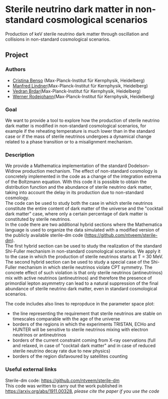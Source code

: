 # Sterile neutrino dark matter in non-standard cosmological scenarios
Production of keV sterile neutrino dark matter through oscillation and collisions in non-standard cosmological scenarios.

## Project

### Authors 
- [Cristina Benso](https://github.com/cristinabenso92) (Max-Planck-Institut für Kernphysik, Heidelberg)
- [Manfred Lindner]()(Max-Planck-Institut für Kernphysik, Heidelberg)
- [Vedran Brdar]()(Max-Planck-Institut für Kernphysik, Heidelberg)
- [Werner Rodejohann]()(Max-Planck-Institut für Kernphysik, Heidelberg)

### Goal
We want to provide a tool to explore how the production of sterile neutrino dark matter is modified in non-standard cosmological scenarios, for example if the reheating temperature is much lower than in the standard case or if the mass of sterile neutrinos undergoes a dynamical change related to a phase transition or to a misalignment mechanism.

### Description
We provide a Mathematica implementation of the standard Dodelson-Widrow production mechanism. 
The effect of non-standard cosmology is concretely implemented in the code as a change of the integration extrema of the Boltzmann equation.
With this code it is possible to obtain the distribution function and the abundance of sterile neutrino dark matter, taking into account the delay in its production due to non-standard cosmology.  
The code can be used to study both the case in which sterile neutrinos constitute the entire content of dark matter of the universe and the "cocktail dark matter" case, where only a certain percentage of dark matter is constituted by sterile neutrinos.  
In the code there are two additional hybrid sections where the Mathematica language is used to organize the data simulated with a modified version of the publicly available sterile-dm code (https://github.com/ntveem/sterile-dm).  
The first hybrid section can be used to study the realization of the standard Shi-Fuller mechanism in non-standard cosmological scenarios. We apply it to the case in which the production of sterile neutrinos starts at T = 30 MeV.  
The second hybrid section can be used to study a special case of the Shi-Fuller mechanism in which sterile neutrinos violate CPT symmetry. The concrete effect of such violation is that only sterile neutrinos (antineutrinos) mix with active neutrinos (antineutrinos) and therefore the presence of primordial lepton asymmetry can lead to a natural suppression of the final abundance of sterile neutrino dark matter, even in standard cosmological scenarios.

The code includes also lines to repropduce in the parameter space plot:
 - the line representing the requirement that sterile neutrinos are stable on timescales comparable with the age of the universe  
 - borders of the regions in which the experiments TRISTAN, ECHo and HUNTER will be sensitive to sterile neutrinos mixing with electron neutrinos or antineutrinos  
 - borders of the current constraint coming from X-ray oservations (full and relaxed, in case of "cocktail dark matter" and in case of reduced sterile neutrino decay rate due to new physics)  
 - borders of the region disfavoured by satellites counting

### Useful external links
Sterile-dm code: https://github.com/ntveem/sterile-dm  
This code was written to carry out the work published in https://arxiv.org/abs/1911.00328, _please cite the paper if you use the code_
